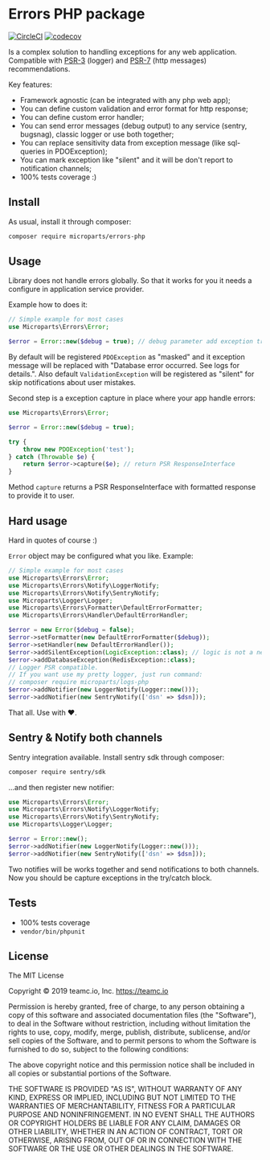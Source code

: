 Errors PHP package
==================

[![CircleCI](https://circleci.com/gh/microparts/errors-php.svg?style=svg)](https://circleci.com/gh/microparts/errors-php)
[![codecov](https://codecov.io/gh/microparts/errors-php/branch/master/graph/badge.svg)](https://codecov.io/gh/microparts/errors-php)

Is a complex solution to handling exceptions for any web application.
Compatible with [PSR-3](https://github.com/php-fig/fig-standards/blob/master/accepted/PSR-3-logger-interface.md) (logger) 
and [PSR-7](http://www.php-fig.org/psr/psr-7/) (http messages) recommendations.  

Key features:
* Framework agnostic (can be integrated with any php web app);
* You can define custom validation and error format for http response;
* You can define custom error handler;
* You can send error messages (debug output) to any service (sentry, bugsnag), classic logger or use both together;
* You can replace sensitivity data from exception message (like sql-queries in PDOException);
* You can mark exception like "silent" and it will be don't report to notification channels;
* 100% tests coverage :) 

## Install

As usual, install it through composer:

```bash
composer require microparts/errors-php
```

## Usage

Library does not handle errors globally. So that it works for you it needs 
a configure in application service provider.

Example how to does it:

```php
// Simple example for most cases
use Microparts\Errors\Error;

$error = Error::new($debug = true); // debug parameter add exception trace to http error response.
```
    
By default will be registered `PDOException` as "masked" and it exception message will be replaced with "Database error occurred. See logs for details.".
Also default `ValidationException` will be registered as "silent" for skip notifications about user mistakes. 

Second step is a exception capture in place where your app handle errors:

```php
use Microparts\Errors\Error;

$error = Error::new($debug = true);

try {
    throw new PDOException('test');
} catch (Throwable $e) {
    return $error->capture($e); // return PSR ResponseInterface
}
```

Method `capture` returns a PSR ResponseInterface with formatted response to provide it to user.

## Hard usage

Hard in quotes of course :)

`Error` object may be configured what you like. Example:

```php
// Simple example for most cases
use Microparts\Errors\Error;
use Microparts\Errors\Notify\LoggerNotify;
use Microparts\Errors\Notify\SentryNotify;
use Microparts\Logger\Logger;
use Microparts\Errors\Formatter\DefaultErrorFormatter;
use Microparts\Errors\Handler\DefaultErrorHandler;

$error = new Error($debug = false);
$error->setFormatter(new DefaultErrorFormatter($debug));
$error->setHandler(new DefaultErrorHandler());
$error->addSilentException(LogicException::class); // logic is not a need thing 
$error->addDatabaseException(RedisException::class);
// Logger PSR compatible.
// If you want use my pretty logger, just run command: 
// composer require microparts/logs-php
$error->addNotifier(new LoggerNotify(Logger::new()));
$error->addNotifier(new SentryNotify(['dsn' => $dsn]));
```

That all. Use with ❤.

## Sentry & Notify both channels

Sentry integration available. Install sentry sdk through composer: 

```bash
composer require sentry/sdk
```

...and then register new notifier:
```php
use Microparts\Errors\Error;
use Microparts\Errors\Notify\LoggerNotify;
use Microparts\Errors\Notify\SentryNotify;
use Microparts\Logger\Logger;

$error = Error::new();
$error->addNotifier(new LoggerNotify(Logger::new()));
$error->addNotifier(new SentryNotify(['dsn' => $dsn]));
````

Two notifies will be works together and send notifications to both channels.
Now you should be capture exceptions in the try/catch block.

## Tests

* 100% tests coverage
* `vendor/bin/phpunit`


## License

The MIT License

Copyright © 2019 teamc.io, Inc. https://teamc.io

Permission is hereby granted, free of charge, to any person obtaining a copy
of this software and associated documentation files (the "Software"), to deal
in the Software without restriction, including without limitation the rights
to use, copy, modify, merge, publish, distribute, sublicense, and/or sell
copies of the Software, and to permit persons to whom the Software is
furnished to do so, subject to the following conditions:

The above copyright notice and this permission notice shall be included in
all copies or substantial portions of the Software.

THE SOFTWARE IS PROVIDED "AS IS", WITHOUT WARRANTY OF ANY KIND, EXPRESS OR
IMPLIED, INCLUDING BUT NOT LIMITED TO THE WARRANTIES OF MERCHANTABILITY,
FITNESS FOR A PARTICULAR PURPOSE AND NONINFRINGEMENT. IN NO EVENT SHALL THE
AUTHORS OR COPYRIGHT HOLDERS BE LIABLE FOR ANY CLAIM, DAMAGES OR OTHER
LIABILITY, WHETHER IN AN ACTION OF CONTRACT, TORT OR OTHERWISE, ARISING FROM,
OUT OF OR IN CONNECTION WITH THE SOFTWARE OR THE USE OR OTHER DEALINGS IN
THE SOFTWARE.

